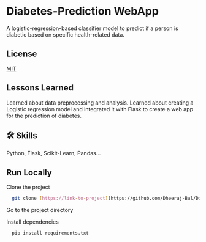 # Diabetes-Prediction WebApp

A logistic-regression-based classifier model to predict if a person is diabetic based on specific health-related data.

## License

[MIT](https://choosealicense.com/licenses/mit/)


## Lessons Learned

Learned about data preprocessing and analysis.
Learned about creating a Logistic regression model and integrated it with Flask to create a web app for the prediction of diabetes.

## 🛠 Skills
Python, Flask, Scikit-Learn, Pandas...


## Run Locally

Clone the project

```bash
  git clone [https://link-to-project](https://github.com/Dheeraj-Bal/Diabetes-Prediction)
```

Go to the project directory


Install dependencies

```bash
  pip install requirements.txt
```


